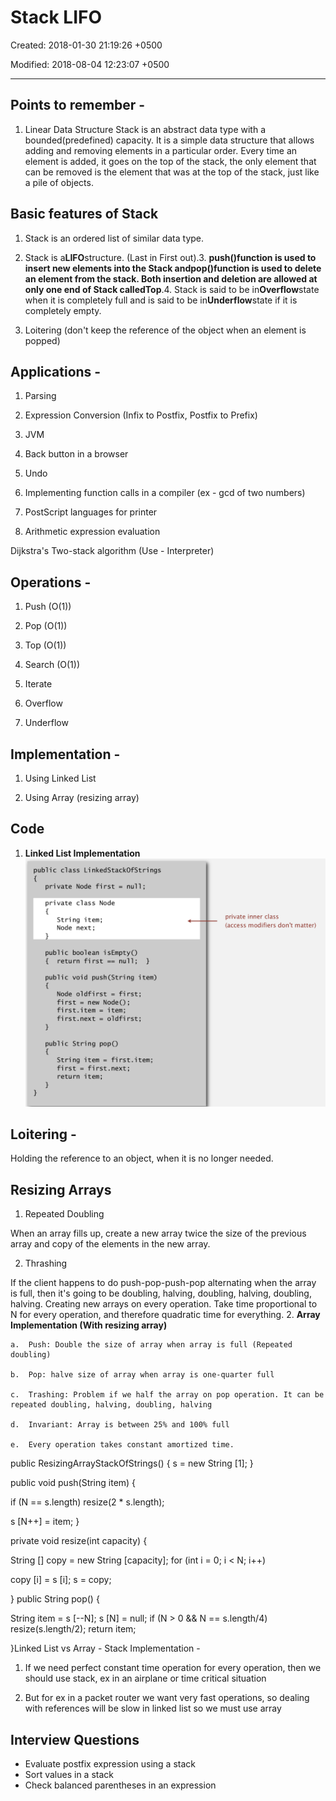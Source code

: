# Stack LIFO

Created: 2018-01-30 21:19:26 +0500

Modified: 2018-08-04 12:23:07 +0500

---

## Points to remember -

1. Linear Data Structure
Stack is an abstract data type with a bounded(predefined) capacity. It is a simple data structure that allows adding and removing elements in a particular order. Every time an element is added, it goes on the top of the stack, the only element that can be removed is the element that was at the top of the stack, just like a pile of objects.

## Basic features of Stack

1. Stack is an ordered list of similar data type.

2. Stack is a**LIFO**structure. (Last in First out).3.  **push()**function is used to insert new elements into the Stack and**pop()**function is used to delete an element from the stack. Both insertion and deletion are allowed at only one end of Stack called**Top**.4.  Stack is said to be in**Overflow**state when it is completely full and is said to be in**Underflow**state if it is completely empty.

5. Loitering (don't keep the reference of the object when an element is popped)

## Applications -

1. Parsing

2. Expression Conversion (Infix to Postfix, Postfix to Prefix)

3. JVM

4. Back button in a browser

5. Undo

6. Implementing function calls in a compiler (ex - gcd of two numbers)

7. PostScript languages for printer

8. Arithmetic expression evaluation

Dijkstra's Two-stack algorithm (Use - Interpreter)

## Operations -

1. Push (O(1))

2. Pop (O(1))

3. Top (O(1))

4. Search (O(1))

5. Iterate

6. Overflow

7. Underflow

## Implementation -

1. Using Linked List

2. Using Array (resizing array)

## Code

1. **Linked List Implementation**
![image](media/Stack-LIFO-image1.png)

## Loitering -

Holding the reference to an object, when it is no longer needed.

## Resizing Arrays

1. Repeated Doubling

When an array fills up, create a new array twice the size of the previous array and copy of the elements in the new array.

2. Thrashing

If the client happens to do push-pop-push-pop alternating when the array is full, then it's going to be doubling, halving, doubling, halving, doubling, halving. Creating new arrays on every operation. Take time proportional to N for every operation, and therefore quadratic time for everything.
2.  **Array Implementation (With resizing array)**

    a.  Push: Double the size of array when array is full (Repeated doubling)

    b.  Pop: halve size of array when array is one-quarter full

    c.  Trashing: Problem if we half the array on pop operation. It can be repeated doubling, halving, doubling, halving

    d.  Invariant: Array is between 25% and 100% full

    e.  Every operation takes constant amortized time.
public ResizingArrayStackOfStrings()
{ s = new String [1]; }

public void push(String item)
{

if (N == s.length) resize(2 * s.length);

s [N++] = item;
}

private void resize(int capacity)
{

String [] copy = new String [capacity];
for (int i = 0; i < N; i++)

copy [i] = s [i];
s = copy;

}
public String pop()
{

String item = s [--N];
s [N] = null;
if (N > 0 && N == s.length/4) resize(s.length/2);
return item;

}Linked List vs Array - Stack Implementation -

1. If we need perfect constant time operation for every operation, then we should use stack, ex in an airplane or time critical situation

2. But for ex in a packet router we want very fast operations, so dealing with references will be slow in linked list so we must use array

## Interview Questions

- Evaluate postfix expression using a stack
- Sort values in a stack
- Check balanced parentheses in an expression
